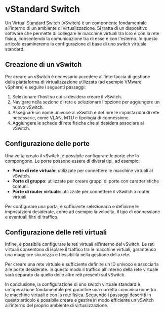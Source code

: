 # vStandard Switch

Un Virtual Standard Switch (vSwitch) è un componente fondamentale all'interno di un ambiente di virtualizzazione. Si tratta di un dispositivo software che permette di collegare le macchine virtuali tra loro e con la rete fisica, consentendo la comunicazione tra di esse e con l'esterno. In questo articolo esamineremo la configurazione di base di uno switch virtuale standard.

## Creazione di un vSwitch

Per creare un vSwitch è necessario accedere all'interfaccia di gestione della piattaforma di virtualizzazione utilizzata (ad esempio VMware vSphere) e seguire i seguenti passaggi:

1. Selezionare l'host su cui si desidera creare il vSwitch.
2. Navigare nella sezione di rete e selezionare l'opzione per aggiungere un nuovo vSwitch.
3. Assegnare un nome univoco al vSwitch e definire le impostazioni di rete necessarie, come VLAN, MTU e tipologia di connessione.
4. Aggiungere le schede di rete fisiche che si desidera associare al vSwitch.

## Configurazione delle porte

Una volta creato il vSwitch, è possibile configurare le porte che lo compongono. Le porte possono essere di diversi tipi, ad esempio:

- **Porte di rete virtuale**: utilizzate per connettere le macchine virtuali al vSwitch.
- **Porte di gruppo**: utilizzate per creare gruppi di porte con caratteristiche comuni.
- **Porte di router virtuale**: utilizzate per connettere il vSwitch a router virtuali.

Per configurare una porta, è sufficiente selezionarla e definirne le impostazioni desiderate, come ad esempio la velocità, il tipo di connessione e eventuali filtri di traffico.

## Configurazione delle reti virtuali

Infine, è possibile configurare le reti virtuali all'interno del vSwitch. Le reti virtuali consentono di isolare il traffico tra le macchine virtuali, garantendo una maggiore sicurezza e flessibilità nella gestione della rete.

Per creare una rete virtuale è sufficiente definire un ID univoco e associarla alle porte desiderate. In questo modo il traffico all'interno della rete virtuale sarà separato da quello delle altre reti presenti sul vSwitch.

In conclusione, la configurazione di uno switch virtuale standard è un'operazione fondamentale per garantire una corretta comunicazione tra le macchine virtuali e con la rete fisica. Seguendo i passaggi descritti in questo articolo è possibile creare e gestire in modo efficiente un vSwitch all'interno del proprio ambiente di virtualizzazione.